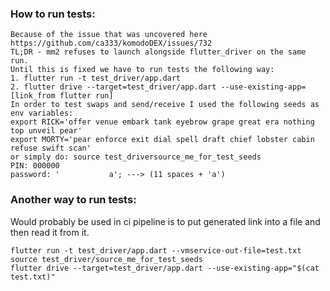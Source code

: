### How to run tests:

    Because of the issue that was uncovered here https://github.com/ca333/komodoDEX/issues/732
    TL;DR - mm2 refuses to launch alongside flutter_driver on the same run.
    Until this is fixed we have to run tests the following way:
    1. flutter run -t test_driver/app.dart
    2. flutter drive --target=test_driver/app.dart --use-existing-app=[link_from flutter run]
    In order to test swaps and send/receive I used the following seeds as env variables:
    export RICK='offer venue embark tank eyebrow grape great era nothing top unveil pear'
    export MORTY='pear enforce exit dial spell draft chief lobster cabin refuse swift scan'
    or simply do: source test_driversource_me_for_test_seeds
    PIN: 000000
    password: '           a'; ---> (11 spaces + 'a')

### Another way to run tests: 
Would probably be used in ci pipeline is to put generated link into a file and then read it from it.

```
flutter run -t test_driver/app.dart --vmservice-out-file=test.txt
source test_driver/source_me_for_test_seeds
flutter drive --target=test_driver/app.dart --use-existing-app="$(cat test.txt)"
```
